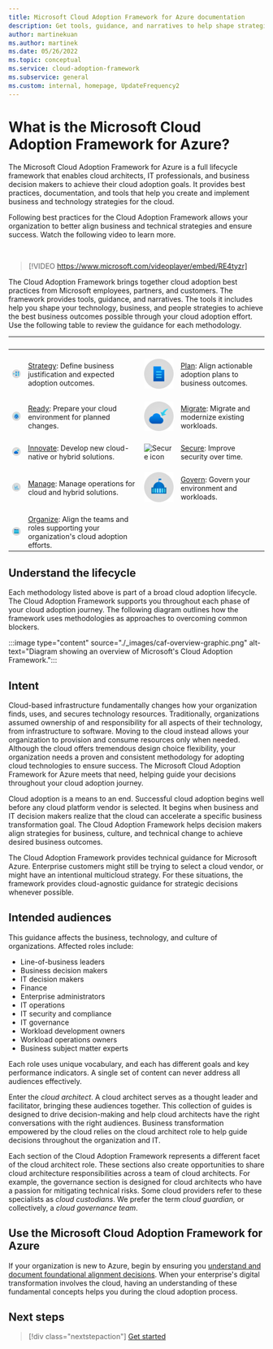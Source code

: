 ```yaml
---
title: Microsoft Cloud Adoption Framework for Azure documentation
description: Get tools, guidance, and narratives to help shape strategies and drive desired business outcomes during your cloud adoption journey.
author: martinekuan
ms.author: martinek
ms.date: 05/26/2022
ms.topic: conceptual
ms.service: cloud-adoption-framework
ms.subservice: general
ms.custom: internal, homepage, UpdateFrequency2
---
```


# What is the Microsoft Cloud Adoption Framework for Azure?

The Microsoft Cloud Adoption Framework for Azure is a full lifecycle framework that enables cloud architects, IT professionals, and business decision makers to achieve their cloud adoption goals. It provides best practices, documentation, and tools that help you create and implement business and technology strategies for the cloud.

Following best practices for the Cloud Adoption Framework allows your organization to better align business and technical strategies and ensure success. Watch the following video to learn more.

<!-- markdownlint-disable MD034 -->

<br/>

> [!VIDEO https://www.microsoft.com/videoplayer/embed/RE4tyzr]

<!-- markdownlint-enable MD034 -->

The Cloud Adoption Framework brings together cloud adoption best practices from Microsoft employees, partners, and customers. The framework provides tools, guidance, and narratives. The tools it includes help you shape your technology, business, and people strategies to achieve the best business outcomes possible through your cloud adoption effort. Use the following table to review the guidance for each methodology.

| <span title="Icon">&nbsp;</span> | <span title="Description">&nbsp;</span> | <span title="Icon">&nbsp;</span> | <span title="Description">&nbsp;</span> |
|--|--|--|--|
| <br> ![Strategy icon](./_images/icons/strategy.png) | <br> [Strategy](./strategy/index.md): Define business justification and expected adoption outcomes. | <br> ![Plan icon](./_images/icons/plan.png) | <br> [Plan](./plan/index.md): Align actionable adoption plans to business outcomes. |
| <br> ![Ready icon](./_images/icons/ready.png)       | <br> [Ready](./ready/index.md): Prepare your cloud environment for planned changes. | <br> ![Migrate icon](./_images/icons/adopt.png) | <br> [Migrate](./migrate/index.md): Migrate and modernize existing workloads. |
| <br> ![Innovate icon](./_images/icons/innovate.png) | <br> [Innovate](./innovate/index.md): Develop new cloud-native or hybrid solutions. | <br> ![Secure icon](./_images/icons/security.png) | <br> [Secure](./secure/index.md): Improve security over time. |
| <br> ![Manage icon](./_images/icons/manage.png)     | <br> [Manage](./manage/index.md): Manage operations for cloud and hybrid solutions. | <br> ![Govern icon](./_images/icons/govern.png) | <br> [Govern](./govern/index.md): Govern your environment and workloads. |
| <br> ![Organize icon](./_images/icons/organize.png) | <br> [Organize](./organize/index.md): Align the teams and roles supporting your organization's cloud adoption efforts. |

## Understand the lifecycle

Each methodology listed above is part of a broad cloud adoption lifecycle. The Cloud Adoption Framework supports you throughout each phase of your cloud adoption journey. The following diagram outlines how the framework uses methodologies as approaches to overcoming common blockers.

:::image type="content" source="./_images/caf-overview-graphic.png" alt-text="Diagram showing an overview of Microsoft's Cloud Adoption Framework.":::

## Intent

Cloud-based infrastructure fundamentally changes how your organization finds, uses, and secures technology resources. Traditionally, organizations assumed ownership of and responsibility for all aspects of their technology, from infrastructure to software. Moving to the cloud instead allows your organization to provision and consume resources only when needed. Although the cloud offers tremendous design choice flexibility, your organization needs a proven and consistent methodology for adopting cloud technologies to ensure success. The Microsoft Cloud Adoption Framework for Azure meets that need, helping guide your decisions throughout your cloud adoption journey.

Cloud adoption is a means to an end. Successful cloud adoption begins well before any cloud platform vendor is selected. It begins when business and IT decision makers realize that the cloud can accelerate a specific business transformation goal. The Cloud Adoption Framework helps decision makers align strategies for business, culture, and technical change to achieve desired business outcomes.

The Cloud Adoption Framework provides technical guidance for Microsoft Azure. Enterprise customers might still be trying to select a cloud vendor, or might have an intentional multicloud strategy. For these situations, the framework provides cloud-agnostic guidance for strategic decisions whenever possible.

## Intended audiences

This guidance affects the business, technology, and culture of organizations. Affected roles include:

- Line-of-business leaders
- Business decision makers
- IT decision makers
- Finance
- Enterprise administrators
- IT operations
- IT security and compliance
- IT governance
- Workload development owners
- Workload operations owners
- Business subject matter experts

Each role uses unique vocabulary, and each has different goals and key performance indicators. A single set of content can never address all audiences effectively.

Enter the *cloud architect*. A cloud architect serves as a thought leader and facilitator, bringing these audiences together. This collection of guides is designed to drive decision-making and help cloud architects have the right conversations with the right audiences. Business transformation empowered by the cloud relies on the cloud architect role to help guide decisions throughout the organization and IT.

Each section of the Cloud Adoption Framework represents a different facet of the cloud architect role. These sections also create opportunities to share cloud architecture responsibilities across a team of cloud architects. For example, the governance section is designed for cloud architects who have a passion for mitigating technical risks. Some cloud providers refer to these specialists as *cloud custodians*. We prefer the term *cloud guardian,* or collectively, a *cloud governance team*.

## Use the Microsoft Cloud Adoption Framework for Azure

If your organization is new to Azure, begin by ensuring you [understand and document foundational alignment decisions](./get-started/cloud-concepts.md). When your enterprise's digital transformation involves the cloud, having an understanding of these fundamental concepts helps you during the cloud adoption process.

## Next steps

<!-- docutune:ignoreNextStep -->

> [!div class="nextstepaction"]
> [Get started](./get-started/index.md)
